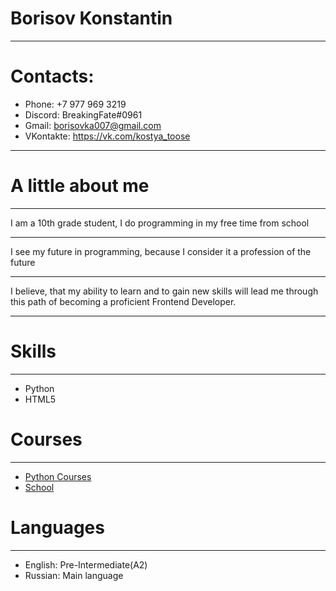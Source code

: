 # Borisov Konstantin
*********
# Contacts:
+ Phone: +7 977 969 3219
+ Discord: BreakingFate#0961
+ Gmail: borisovka007@gmail.com
+ VKontakte: https://vk.com/kostya_toose
*********

# A little about me
*********
I am a 10th grade student, I do programming in my free time from school

*******
I see my future in programming, because I consider it a profession of the future

*******

I believe, that my ability to learn and to gain new skills will lead me through this path of becoming a proficient Frontend Developer.

*******
# Skills
*********
+ Python
+ HTML5

# Courses
*********
+ [Python Courses](https://sites.google.com/view/python3-2017/главная?authuser=0)
+ [School](https://sch1210sz.mskobr.ru/#/)

# Languages
*********
+ English: Pre-Intermediate(A2)
+ Russian: Main language
